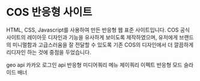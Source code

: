 # COS 반응형 사이트

HTML, CSS, Javascript를 사용하여 만든 반응형 웹 표준 사이트입니다.
COS 공식 사이트의 레이아웃 디자인과 기능을 유사하게 보이도록 제작하였으며,
유저에게 브랜드의 미니멀함과 고급스러움을 잘 전달할 수 있도록
기존 COS의 디자인에서 더 깔끔하게 리디자인 하는 것에 중점을 두었습니다.

geo api
카카오 로그인 api
반응형 미디어쿼리
메뉴 제이쿼리 이펙트
반응형 모드 슬라이드 배너
